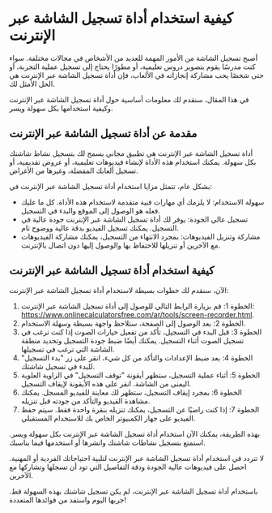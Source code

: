 كيفية استخدام أداة تسجيل الشاشة عبر الإنترنت
============================================

أصبح تسجيل الشاشة من الأمور المهمة للعديد من الأشخاص في مجالات مختلفة. سواء كنت مدرسًا يقوم بتصوير دروس تعليمية، أو مطورًا يحتاج إلى تسجيل عملية التجربة، أو حتى شخصًا يحب مشاركة إنجازاته في الألعاب، فإن أداة تسجيل الشاشة عبر الإنترنت هي الحل الأمثل لك.

في هذا المقال، سنقدم لك معلومات أساسية حول أداة تسجيل الشاشة عبر الإنترنت وكيفية استخدامها بكل سهولة ويسر.

مقدمة عن أداة تسجيل الشاشة عبر الإنترنت
---------------------------------------

أداة تسجيل الشاشة عبر الإنترنت هي تطبيق مجاني يسمح لك بتسجيل نشاط شاشتك بكل سهولة. يمكنك استخدام هذه الأداة لإنشاء فيديوهات تعليمية، أو عروض تقديمية، أو تسجيل ألعابك المفضلة، وغيرها من الأغراض.

بشكل عام، تتمثل مزايا استخدام أداة تسجيل الشاشة عبر الإنترنت في:

- سهولة الاستخدام: لا يلزمك أي مهارات فنية متقدمة لاستخدام هذه الأداة. كل ما عليك فعله هو الوصول إلى الموقع والبدء في التسجيل.
- تسجيل عالي الجودة: يوفر لك أداة تسجيل الشاشة عبر الإنترنت جودة عالية في التسجيل. يمكنك تسجيل الفيديو بدقة عالية ووضوح تام.
- مشاركة وتنزيل الفيديوهات: بمجرد الانتهاء من التسجيل، يمكنك مشاركة الفيديوهات مع الآخرين أو تنزيلها للاحتفاظ بها والوصول إليها دون اتصال بالإنترنت.

كيفية استخدام أداة تسجيل الشاشة عبر الإنترنت
--------------------------------------------

الآن، سنقدم لك خطوات بسيطة لاستخدام أداة تسجيل الشاشة عبر الإنترنت:

1. الخطوة 1: قم بزيارة الرابط التالي للوصول إلى أداة تسجيل الشاشة عبر الإنترنت: <https://www.onlinecalculatorsfree.com/ar/tools/screen-recorder.html>.
2. الخطوة 2: بعد الوصول إلى الصفحة، ستلاحظ واجهة بسيطة وسهلة الاستخدام.
3. الخطوة 3: قبل البدء في التسجيل، تأكد من تفعيل خيارات الصوت إذا كنت ترغب في تسجيل الصوت أثناء التسجيل. يمكنك أيضًا ضبط جودة التسجيل وتحديد منطقة الشاشة التي ترغب في تسجيلها.
4. الخطوة 4: بعد ضبط الإعدادات والتأكد من كل شيء، انقر على زر "بدء التسجيل" للبدء في تسجيل شاشتك.
5. الخطوة 5: أثناء عملية التسجيل، ستظهر أيقونة "توقف التسجيل" في الزاوية العلوية اليمنى من الشاشة. انقر على هذه الأيقونة لإيقاف التسجيل.
6. الخطوة 6: بمجرد إيقاف التسجيل، ستظهر لك معاينة للفيديو المسجل. يمكنك مشاهدة الفيديو والتأكد من جودته قبل تنزيله.
7. الخطوة 7: إذا كنت راضيًا عن التسجيل، يمكنك تنزيله بنقرة واحدة فقط. سيتم حفظ الفيديو على جهاز الكمبيوتر الخاص بك للاستخدام المستقبلي.

بهذه الطريقة، يمكنك الآن استخدام أداة تسجيل الشاشة عبر الإنترنت بكل سهولة ويسر. استمتع بتسجيل نشاطات شاشتك وانشرها أو استخدمها فيما يناسبك.

لا تتردد في استخدام أداة تسجيل الشاشة عبر الإنترنت لتلبية احتياجاتك الفردية أو المهنية. احصل على فيديوهات عالية الجودة ودقة التفاصيل التي تود أن تسجلها وتشاركها مع الآخرين.

باستخدام أداة تسجيل الشاشة عبر الإنترنت، لم يكن تسجيل شاشتك بهذه السهولة قط. جربها اليوم واستفد من فوائدها المتعددة!